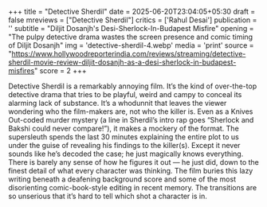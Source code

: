 +++
title = "Detective Sherdil"
date = 2025-06-20T23:04:05+05:30
draft = false
mreviews = ["Detective Sherdil"]
critics = ['Rahul Desai']
publication = ''
subtitle = "Diljit Dosanjh's Desi-Sherlock-In-Budapest Misfire"
opening = "The pulpy detective drama wastes the screen presence and comic timing of Diljit Dosanjh"
img = 'detective-sherdil-4.webp'
media = 'print'
source = "https://www.hollywoodreporterindia.com/reviews/streaming/detective-sherdil-movie-review-diljit-dosanjh-as-a-desi-sherlock-in-budapest-misfires"
score = 2
+++

Detective Sherdil is a remarkably annoying film. It’s the kind of over-the-top detective drama that tries to be playful, weird and campy to conceal its alarming lack of substance. It’s a whodunnit that leaves the viewer wondering who the film-makers are, not who the killer is. Even as a Knives Out-coded murder mystery (a line in Sherdil’s intro rap goes “Sherlock and Bakshi could never compare!”), it makes a mockery of the format. The supersleuth spends the last 30 minutes explaining the entire plot to us under the guise of revealing his findings to the killer(s). Except it never sounds like he’s decoded the case; he just magically knows everything. There is barely any sense of how he figures it out — he just did, down to the finest detail of what every character was thinking. The film buries this lazy writing beneath a deafening background score and some of the most disorienting comic-book-style editing in recent memory. The transitions are so unserious that it’s hard to tell which shot a character is in.
